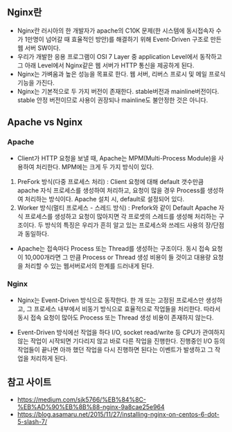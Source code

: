 <h2>Nginx란</h2>

 - Nginx란 러시아의 한 개발자가 apache의 C10K 문제(한 시스템에 동시접속자 수가 1만명이 넘어갈 때 효율적인 방안)를 해결하기 위해 Event-Driven 구조로 만든 웹 서버 SW이다.
- 우리가 개발한 응용 프로그램이 OSI 7 Layer 중 application Level에서 동작하고 그 아래 Level에서 Nginx같은 웹 서버가 HTTP 통신을 제공하게 된다.
- Nginx는 가벼움과 높은 성능을 목표로 한다. 웹 서버, 리버스 프로시 및 메일 프로식 기능을 가진다.
- Nginx는 기본적으로 두 가지 버전이 존재한다. stable버전과 mainline버전이다. stable 안정 버전이므로 사용이 권장되나 mainline도 불안정한 것은 아니다.

<h2>Apache vs Nginx</h2>

<h3>Apache</h3>

- Client가 HTTP 요청을 보낼 때, Apache는 MPM(Multi-Process Module)을 사용하여 처리한다. MPM에는 크게 두 가지 방식이 있다.
<ol>
  <li>PreFork 방식(다중 프로세스 처리) : Client 요청에 대해 default 갯수만큼 apache 자식 프로세스를 생성하여 처리하고, 요청이 많을 경우 Process를 생성하여 처리하는 방식이다. Apache 설치 시, default로 설정되어 있다.</li>
  <li>Worker 방식(멀티 프로세스 - 스레드 방식) : Prefork와 같이 Default Apache 자식 프로세스를 생성하고 요청이 많아지면 각 프로셋의 스레드를 생성해 처리하는 구조이다. 두 방식의 특징은 우리가 흔히 알고 있는 프로세스와 쓰레드 사용의 장/단점과 동일하다.</li>
</ol>

- Apache는 접속마다 Process 또는 Thread를 생성하는 구조이다. 동시 접속 요청이 10,000개라면 그 만큼 Process or Thread 생성 비용이 들 것이고 대용량 요청을 처리할 수 있는 웹서버로서의 한계를 드러내게 된다.

<h3>Nginx</h3>

- Nginx는 Event-Driven 방식으로 동작한다. 한 개 또는 고정된 프로세스만 생성하고, 그 프로세스 내부에서 비동기 방식으로 효율적으로 작업들을 처리한다. 따라서 동시 접속 요청이 많아도 Process 또는 Thread 생성 비용이 존재하지 않는다.

- Event-Driven 방식에선 작업을 하다 I/O, socket read/write 등 CPU가 관여하지 않는 작업이 시작되면 기다리지 않고 바로 다른 작업을 진행한다. 진행중인 I/O 등의 작업들이 끝나면 아까 했던 작업을 다시 진행하면 된다는 이벤트가 발생하고 그 작업을 처리하게 된다.

<h2>참고 사이트</h2>

- https://medium.com/sjk5766/%EB%84%8C-%EB%AD%90%EB%8B%88-nginx-9a8cae25e964
- https://blog.asamaru.net/2015/11/27/installing-nginx-on-centos-6-dot-5-slash-7/
